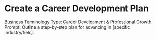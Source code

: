 # Create a Career Development Plan

Business Terminology Type: Career Development & Professional Growth
Prompt: Outline a step-by-step plan for advancing in [specific industry/field].